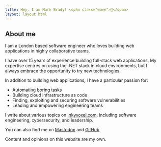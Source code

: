 ```yaml
---
title: Hey, I am Mark Brady! <span class="wave">👋</span>
layout: layout.html
---
```


## About me

I am a London based software engineer who loves building web applications in highly collaborative teams.

I have over 15 years of experience building full-stack web applications. My expertise centres on using the .NET stack in cloud environments, but I always embrace the opportunity to try new technologies.

In addition to building web applications, I have a particular passion for:
- Automating boring tasks
- Building cloud infrastructure as code
- Finding, exploiting and securing software vulnerabilities
- Leading and empowering engineering teams

I write about various topics on [inkyvoxel.com](https://www.inkyvoxel.com), including software engineering, cybersecurity, and leadership.

You can also find me on [Mastodon](https://mastodon.social/@inkyvoxel) and [GitHub](https://github.com/inkyvoxel).

Content and opinions on this website are my own.